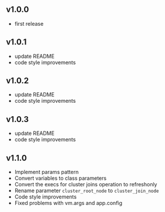
## v1.0.0

* first release

## v1.0.1

* update README
* code style improvements

## v1.0.2

* update README
* code style improvements

## v1.0.3

* update README
* code style improvements

## v1.1.0

* Implement params pattern
* Convert variables to class parameters
* Convert the execs for cluster joins operation to refreshonly
* Rename parameter `cluster_root_node` to `cluster_join_node`
* Code style improvements
* Fixed problems with vm.args and app.config